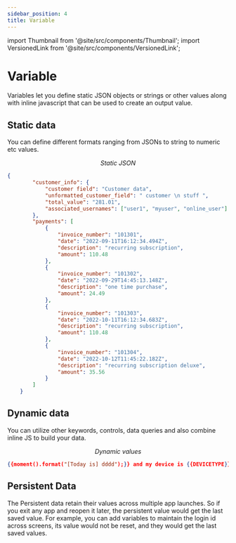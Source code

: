 ```yaml
---
sidebar_position: 4
title: Variable
---
```


import Thumbnail from '@site/src/components/Thumbnail';
import VersionedLink from '@site/src/components/VersionedLink';

# Variable

Variables let you define static JSON objects or strings or other values along with inline javascript that can be used to create an output value. 

## Static data

You can define different formats ranging from JSONs to string to numeric etc values. 

<figure>
  <Thumbnail src="/img/data-queries/static-json.png" alt="Static JSON" width='100%'/>
  <figcaption align = "center"><i>Static JSON</i></figcaption>
</figure>

```json
{
        "customer_info": {
            "customer field": "Customer data",
            "unformatted_customer_field": " customer \n stuff ",
            "total_value": "281.01",
            "associated_usernames": ["user1", "myuser", "online_user"]
        },
        "payments": [
            {
                "invoice_number": "101301",
                "date": "2022-09-11T16:12:34.494Z",
                "description": "recurring subscription",
                "amount": 110.48
            },
            {
                "invoice_number": "101302",
                "date": "2022-09-29T14:45:13.148Z",
                "description": "one time purchase",
                "amount": 24.49
            },
            {
                "invoice_number": "101303",
                "date": "2022-10-11T16:12:34.683Z",
                "description": "recurring subscription",
                "amount": 110.48
            },
            {
                "invoice_number": "101304",
                "date": "2022-10-12T11:45:22.182Z",
                "description": "recurring subscription deluxe",
                "amount": 35.56
            }
        ]
    } 
```

## Dynamic data

You can utilize other keywords, controls, data queries and also combine inline JS to build your data.

<figure>
  <Thumbnail src="/img/data-queries/dynamic-values.png" alt="Dynamic values" width='100%'/>
  <figcaption align = "center"><i>Dynamic values</i></figcaption>
</figure>

```json
{{moment().format("[Today is] dddd");}} and my device is {{DEVICETYPE}}
```

## Persistent Data

The Persistent data retain their values across multiple app launches. So if you exit any app and reopen it later, the persistent value would get the last saved value. For example, you can add variables to maintain the login id across screens, its value would not be reset, and they would get the last saved values.